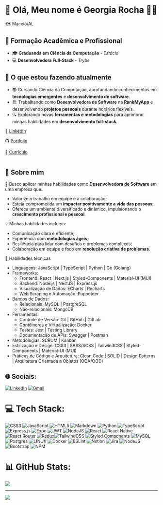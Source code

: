 # 💫 Olá, Meu nome é Georgia Rocha 👩‍🎓
🗺️ Maceió/AL<br>

## 🧠 **Formação Acadêmica e Profissional**  
- 🎓 **Graduanda em Ciência da Computação** - *Estácio*  
- 💻 **Desenvolvedora Full-Stack** - *Trybe* 

## 🚀 **O que estou fazendo atualmente**  
- 📚 Cursando Ciência da Computação, aprofundando conhecimentos em **tecnologias emergentes** e **desenvolvimento de software**.  
- 🏗️ Trabalhando como **Desenvolvedora de Software** na **RankMyApp** e desenvolvendo **projetos pessoais** durante horários flexíveis.  
- 🔍 Explorando novas **ferramentas e metodologias** para aprimorar minhas habilidades em **desenvolvimento full-stack**.  

💬 [LinkedIn](https://www.linkedin.com/in/georgia-rocha-dev/)<br>

📺 [Portfolio](https://georgia-rocha.vercel.app/)

💼 [Currículo](https://www.canva.com/design/DAFwsteZjpY/28bmTzI2X2VdnObbp5Dhcw/edit?utm_content=DAFwsteZjpY&utm_campaign=designshare&utm_medium=link2&utm_source=sharebutton)<br><br>

## 🌟 **Sobre mim**  

🌱 Busco aplicar minhas habilidades como **Desenvolvedora de Software** em uma empresa que:  
- Valorize o trabalho em equipe e a colaboração;  
- Esteja comprometida em **impactar positivamente a vida das pessoas**;  
- Ofereça um ambiente diversificado e dinâmico, impulsionando o **crescimento profissional e pessoal**.  

💡 Minhas habilidades incluem:  
- Comunicação clara e eficiente;  
- Experiência com **metodologias ágeis**;  
- Resiliência para lidar com desafios e problemas complexos;  
- Colaboração em equipe e foco em **resolução criativa de problemas**.
  
📌 Habilidades técnicas
- Linguagens: JavaScript | TypeScript | Python | Go (Golang)
- Frameworks:<br>
    * Frontend: React | Next.js | Styled-Components | Material-UI (MUI)<br>
    * Backend: Node.js | NestJS | Express.js<br>
    * Visualização de Dados: ECharts | Recharts<br>
    * Web Scraping e Automação: Puppeteer<br>
- Bancos de Dados:<br>
    * Relacionais: MySQL | PostgreSQL<br>
    * Não-relacionais: MongoDB<br>
- Ferramentas:<br>
    * Controle de Versão: Git | GitHub | GitLab<br>
    * Contêineres e Virtualização: Docker<br>
    * Testes: Jest | Testing Library<br>
    * Documentação de APIs: Swagger | Postman<br>
- Metodologias: SCRUM | Kanban<br>
- Estilização e Design: CSS3 | SASS/SCSS | TailwindCSS | Styled-Components | Material-UI (MUI)<br>
- Práticas de Código e Arquitetura: Clean Code | SOLID | Design Patterns | Arquitetura Orientada a Objetos (OOA/OOD)<br>

## 🌐 Sociais:
[![LinkedIn](https://img.shields.io/badge/LinkedIn-0077B5?style=for-the-badge&logo=linkedin&logoColor=white)](https://linkedin.com/in/georgia-rocha-dev) 
[![Gmail](https://img.shields.io/badge/Gmail-D14836?style=for-the-badge&logo=gmail&logoColor=white)](https://mail.google.com/mail/?view=cm&fs=1&to=georgiab543@gmail.com)

# 💻 Tech Stack:
![CSS3](https://img.shields.io/badge/css3-%231572B6.svg?style=for-the-badge&logo=css3&logoColor=white) ![JavaScript](https://img.shields.io/badge/javascript-%23323330.svg?style=for-the-badge&logo=javascript&logoColor=%23F7DF1E) ![HTML5](https://img.shields.io/badge/html5-%23E34F26.svg?style=for-the-badge&logo=html5&logoColor=white) ![Markdown](https://img.shields.io/badge/markdown-%23000000.svg?style=for-the-badge&logo=markdown&logoColor=white) ![Python](https://img.shields.io/badge/python-3670A0?style=for-the-badge&logo=python&logoColor=ffdd54) ![TypeScript](https://img.shields.io/badge/typescript-%23007ACC.svg?style=for-the-badge&logo=typescript&logoColor=white) ![Express.js](https://img.shields.io/badge/express.js-%23404d59.svg?style=for-the-badge&logo=express&logoColor=%2361DAFB) ![Expo](https://img.shields.io/badge/expo-1C1E24?style=for-the-badge&logo=expo&logoColor=#D04A37) ![JWT](https://img.shields.io/badge/JWT-black?style=for-the-badge&logo=JSON%20web%20tokens) ![NodeJS](https://img.shields.io/badge/node.js-6DA55F?style=for-the-badge&logo=node.js&logoColor=white) ![React](https://img.shields.io/badge/react-%2320232a.svg?style=for-the-badge&logo=react&logoColor=%2361DAFB) ![React Native](https://img.shields.io/badge/react_native-%2320232a.svg?style=for-the-badge&logo=react&logoColor=%2361DAFB) ![React Router](https://img.shields.io/badge/React_Router-CA4245?style=for-the-badge&logo=react-router&logoColor=white) ![Redux](https://img.shields.io/badge/redux-%23593d88.svg?style=for-the-badge&logo=redux&logoColor=white)![TailwindCSS](https://img.shields.io/badge/tailwindcss-%2338B2AC.svg?style=for-the-badge&logo=tailwind-css&logoColor=white) ![Styled Components](https://img.shields.io/badge/styled--components-DB7093?style=for-the-badge&logo=styled-components&logoColor=white) ![MySQL](https://img.shields.io/badge/mysql-%2300f.svg?style=for-the-badge&logo=mysql&logoColor=white) ![Postgres](https://img.shields.io/badge/postgres-%23316192.svg?style=for-the-badge&logo=postgresql&logoColor=white) ![LINUX](https://img.shields.io/badge/Linux-FCC624?style=for-the-badge&logo=linux&logoColor=black) ![Docker](https://img.shields.io/badge/docker-%230db7ed.svg?style=for-the-badge&logo=docker&logoColor=white) ![ESLint](https://img.shields.io/badge/ESLint-4B3263?style=for-the-badge&logo=eslint&logoColor=white) ![Notion](https://img.shields.io/badge/Notion-%23000000.svg?style=for-the-badge&logo=notion&logoColor=white) ![Jira](https://img.shields.io/badge/jira-%230A0FFF.svg?style=for-the-badge&logo=jira&logoColor=white) ![NodeJS](https://img.shields.io/badge/node.js-6DA55F?style=for-the-badge&logo=node.js&logoColor=white) 
![Bootstrap](https://img.shields.io/badge/bootstrap-%23563D7C.svg?style=for-the-badge&logo=bootstrap&logoColor=white)  ![NPM](https://img.shields.io/badge/NPM-%23000000.svg?style=for-the-badge&logo=npm&logoColor=white) 

# 📊 GitHub Stats:

![](https://github-readme-stats.vercel.app/api/top-langs/?username=georgia-rocha&theme=dark&hide_border=false&include_all_commits=false&count_private=false&layout=compact)

---
[![](https://visitcount.itsvg.in/api?id=georgia-rocha&icon=0&color=0)](https://visitcount.itsvg.in)

<!-- Proudly created with GPRM ( https://gprm.itsvg.in ) -->
